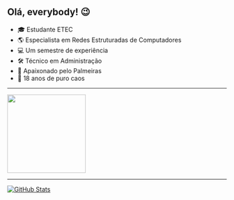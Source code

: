 ## Olá, everybody! :wink:

- :mortar_board: Estudante ETEC
- :earth_americas: Especialista em Redes Estruturadas de Computadores
- :computer: Um semestre de experiência
- :hammer_and_wrench: Técnico em Administração
- :purple_heart: Apaixonado pelo Palmeiras
- :angel: 18 anos de puro caos
<hr>
<a href="https://github.com/kexnux">
<img height="180em" src="https://github-readme-stats.vercel.app/api/top-langs/?username=maxxdiego&layout=compact&langs_count=7&theme=dracula"/>
</a>
<hr>
<a href="https://github.com/kexnux">
<img align="center" src="https://github-readme-stats.vercel.app/api?username=maxxdiego&show_icons=true&line_height=27&theme=dracula" alt="GitHub Stats"/>
</a>
